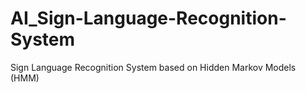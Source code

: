 # AI_Sign-Language-Recognition-System
Sign Language Recognition System based on Hidden Markov Models (HMM)
